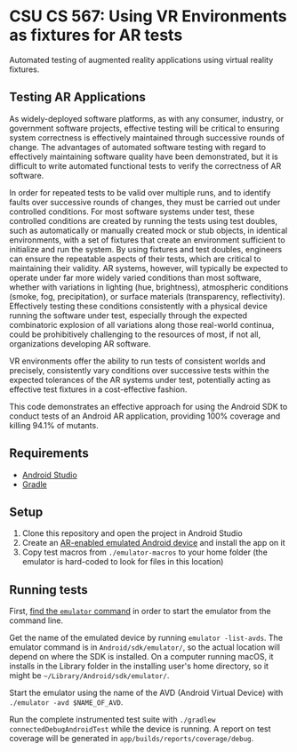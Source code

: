 # CSU CS 567: Using VR Environments as fixtures for AR tests

Automated testing of augmented reality applications using virtual
reality fixtures.

## Testing AR Applications
As widely-deployed software platforms, as with any consumer, industry, or government software projects, effective testing will be critical to ensuring system correctness is effectively maintained through successive rounds of change. The advantages of automated software testing with regard to effectively maintaining software quality have been demonstrated, but it is difficult to write automated functional tests to verify the correctness of AR software.

In order for repeated tests to be valid over multiple runs, and to identify faults over successive rounds of changes, they must be carried out under controlled conditions. For most software systems under test, these controlled conditions are created by running the tests using test doubles, such as automatically or manually created mock or stub objects, in identical environments, with a set of fixtures that create an environment sufficient to initialize and run the system. By using fixtures and test doubles, engineers can ensure the repeatable aspects of their tests, which are critical to maintaining their validity. AR systems, however, will typically be expected to operate under far more widely varied conditions than most software, whether with variations in lighting (hue, brightness), atmospheric conditions (smoke, fog, precipitation), or surface materials (transparency, reflectivity). Effectively testing these conditions consistently with a physical device running the software under test, especially through the expected combinatoric explosion of all variations along those real-world continua, could be prohibitively challenging to the resources of most, if not all, organizations developing AR software.

VR environments offer the ability to run tests of consistent worlds and precisely, consistently vary conditions over successive tests within the expected tolerances of the AR systems under test, potentially acting as effective test fixtures in a cost-effective fashion.

This code demonstrates an effective approach for using the Android SDK to conduct tests of an Android AR application, providing 100% coverage and killing 94.1% of mutants.


## Requirements
* [Android Studio](https://developer.android.com/studio/install)
* [Gradle](https://gradle.org/install/)

## Setup
1. Clone this repository and open the project in Android Studio
2. Create an [AR-enabled emulated Android device](https://developers.google.com/ar/develop/java/emulator#create_a_virtual_device_with_ar_support) and install the app on it
3. Copy test macros from `./emulator-macros` to your home folder (the emulator
is hard-coded to look for files in this location)

## Running tests
First, [find the `emulator` command](https://developer.android.com/studio/run/emulator-commandline) in order to start the emulator from the command line.

Get the name of the emulated device by running `emulator -list-avds`.
The emulator command is in `Android/sdk/emulator/`, so the actual
location will depend on where the SDK is installed. On a computer
running macOS, it installs in the Library folder in the installing
user's home directory, so it might be `~/Library/Android/sdk/emulator/`.

Start the emulator using the name of the AVD (Android Virtual Device)
with `./emulator -avd $NAME_OF_AVD`.

Run the complete instrumented test suite with `./gradlew connectedDebugAndroidTest` while the device is running. A report on test coverage will be generated in `app/builds/reports/coverage/debug`.